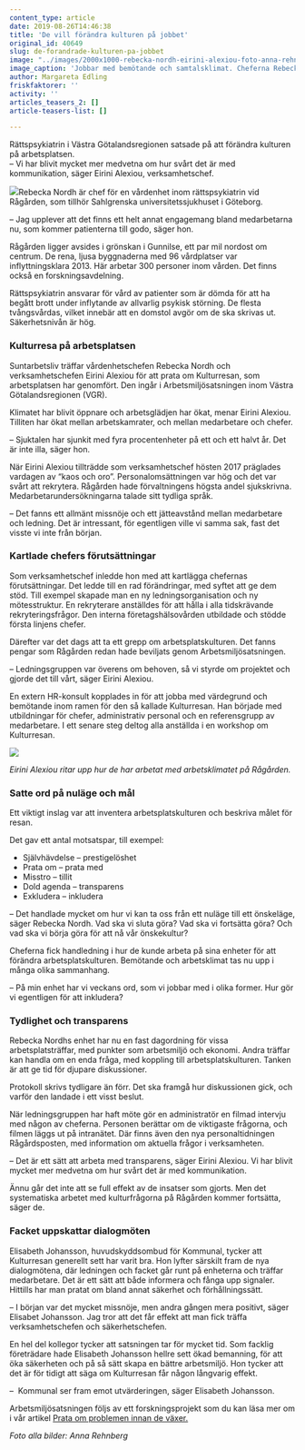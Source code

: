 ```yaml
---
content_type: article
date: 2019-08-26T14:46:38
title: 'De vill förändra kulturen på jobbet'
original_id: 40649
slug: de-forandrade-kulturen-pa-jobbet
image: "../images/2000x1000-rebecka-nordh-eirini-alexiou-foto-anna-rehnberg.jpg"
image_caption: 'Jobbar med bemötande och samtalsklimat. Cheferna Rebecka Nordh och Eirini Alexiou vid Rågården har varit med och arbetat med arbetsplatskulturen på rättspsykiatriska enheten Rågården. '
author: Margareta Edling
friskfaktorer: ''
activity: ''
articles_teasers_2: []
article-teasers-list: []

---
```


Rättspsykiatrin i Västra Götalandsregionen satsade på att förändra kulturen på arbetsplatsen.  
– Vi har blivit mycket mer medvetna om hur svårt det är med kommunikation, säger Eirini Alexiou, verksamhetschef.

[![](https://www.suntarbetsliv.se/wp-content/uploads/2019/08/200x220-rebecka-nordh-foto-anna-rehnberg.jpg)](https://www.suntarbetsliv.se/wp-content/uploads/2019/08/200x220-rebecka-nordh-foto-anna-rehnberg.jpg)Rebecka Nordh är chef för en vårdenhet inom rättspsykiatrin vid Rågården, som tillhör Sahlgrenska universitetssjukhuset i Göteborg.

– Jag upplever att det finns ett helt annat engagemang bland medarbetarna nu, som kommer patienterna till godo, säger hon.

Rågården ligger avsides i grönskan i Gunnilse, ett par mil nordost om centrum. De rena, ljusa byggnaderna med 96 vårdplatser var inflyttningsklara 2013. Här arbetar 300 personer inom vården. Det finns också en forskningsavdelning.

Rättspsykiatrin ansvarar för vård av patienter som är dömda för att ha begått brott under inflytande av allvarlig psykisk störning. De flesta tvångsvårdas, vilket innebär att en domstol avgör om de ska skrivas ut. Säkerhetsnivån är hög.

### Kulturresa på arbetsplatsen

Suntarbetsliv träffar vårdenhetschefen Rebecka Nordh och verksamhetschefen Eirini Alexiou för att prata om Kulturresan, som arbetsplatsen har genomfört. Den ingår i Arbetsmiljösatsningen inom Västra Götalandsregionen (VGR).

Klimatet har blivit öppnare och arbetsglädjen har ökat, menar Eirini Alexiou. Tilliten har ökat mellan arbetskamrater, och mellan medarbetare och chefer.

– Sjuktalen har sjunkit med fyra procentenheter på ett och ett halvt år. Det är inte illa, säger hon.

När Eirini Alexiou tillträdde som verksamhetschef hösten 2017 präglades vardagen av “kaos och oro”. Personalomsättningen var hög och det var svårt att rekrytera. Rågården hade förvaltningens högsta andel sjukskrivna. Medarbetarundersökningarna talade sitt tydliga språk.

– Det fanns ett allmänt missnöje och ett jätteavstånd mellan medarbetare och ledning. Det är intressant, för egentligen ville vi samma sak, fast det visste vi inte från början.

### Kartlade chefers förutsättningar

Som verksamhetschef inledde hon med att kartlägga chefernas förutsättningar. Det ledde till en rad förändringar, med syftet att ge dem stöd. Till exempel skapade man en ny ledningsorganisation och ny mötesstruktur. En rekryterare anställdes för att hålla i alla tidskrävande rekryteringsfrågor. Den interna företagshälsovården utbildade och stödde första linjens chefer.

Därefter var det dags att ta ett grepp om arbetsplatskulturen. Det fanns pengar som Rågården redan hade beviljats genom Arbetsmiljösatsningen.

– Ledningsgruppen var överens om behoven, så vi styrde om projektet och gjorde det till vårt, säger Eirini Alexiou.

En extern HR-konsult kopplades in för att jobba med värdegrund och bemötande inom ramen för den så kallade Kulturresan. Han började med utbildningar för chefer, administrativ personal och en referensgrupp av medarbetare. I ett senare steg deltog alla anställda i en workshop om Kulturresan.

[![](https://www.suntarbetsliv.se/wp-content/uploads/2019/08/750x400-eirini-alexiou-foto-anna-rehnberg.jpg)](https://www.suntarbetsliv.se/wp-content/uploads/2019/08/750x400-eirini-alexiou-foto-anna-rehnberg.jpg)

_Eirini Alexiou ritar upp hur de har arbetat med arbetsklimatet på Rågården._ 

### Satte ord på nuläge och mål

Ett viktigt inslag var att inventera arbetsplatskulturen och beskriva målet för resan.

Det gav ett antal motsatspar, till exempel:

*   Självhävdelse – prestigelöshet
*   Prata om – prata med
*   Misstro – tillit
*   Dold agenda – transparens
*   Exkludera – inkludera

– Det handlade mycket om hur vi kan ta oss från ett nuläge till ett önskeläge, säger Rebecka Nordh. Vad ska vi sluta göra? Vad ska vi fortsätta göra? Och vad ska vi börja göra för att nå vår önskekultur?

Cheferna fick handledning i hur de kunde arbeta på sina enheter för att förändra arbetsplatskulturen. Bemötande och arbetsklimat tas nu upp i många olika sammanhang.

– På min enhet har vi veckans ord, som vi jobbar med i olika former. Hur gör vi egentligen för att inkludera?

### Tydlighet och transparens

Rebecka Nordhs enhet har nu en fast dagordning för vissa arbetsplatsträffar, med punkter som arbetsmiljö och ekonomi. Andra träffar kan handla om en enda fråga, med koppling till arbetsplatskulturen. Tanken är att ge tid för djupare diskussioner.

Protokoll skrivs tydligare än förr. Det ska framgå hur diskussionen gick, och varför den landade i ett visst beslut.

När ledningsgruppen har haft möte gör en administratör en filmad intervju med någon av cheferna. Personen berättar om de viktigaste frågorna, och filmen läggs ut på intranätet. Där finns även den nya personaltidningen Rågårdsposten, med information om aktuella frågor i verksamheten.

– Det är ett sätt att arbeta med transparens, säger Eirini Alexiou. Vi har blivit mycket mer medvetna om hur svårt det är med kommunikation.

Ännu går det inte att se full effekt av de insatser som gjorts. Men det systematiska arbetet med kulturfrågorna på Rågården kommer fortsätta, säger de.

### Facket uppskattar dialogmöten

Elisabeth Johansson, huvudskyddsombud för Kommunal, tycker att Kulturresan generellt sett har varit bra. Hon lyfter särskilt fram de nya dialogmötena, där ledningen och facket går runt på enheterna och träffar medarbetare. Det är ett sätt att både informera och fånga upp signaler. Hittills har man pratat om bland annat säkerhet och förhållningssätt.

– I början var det mycket missnöje, men andra gången mera positivt, säger Elisabet Johansson. Jag tror att det får effekt att man fick träffa verksamhetschefen och säkerhetschefen.

En hel del kollegor tycker att satsningen tar för mycket tid. Som facklig företrädare hade Elisabeth Johansson hellre sett ökad bemanning, för att öka säkerheten och på så sätt skapa en bättre arbetsmiljö. Hon tycker att det är för tidigt att säga om Kulturresan får någon långvarig effekt.

–  Kommunal ser fram emot utvärderingen, säger Elisabeth Johansson.

Arbetsmiljösatsningen följs av ett forskningsprojekt som du kan läsa mer om i vår artikel [Prata om problemen innan de växer.](https://www.suntarbetsliv.se/forskning/organisatorisk-och-social-arbetsmiljo/prata-om-problemen-innan-de-vaxer/)

_Foto alla bilder: Anna Rehnberg_

